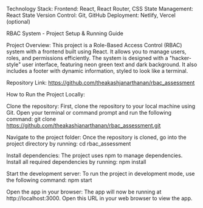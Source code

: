 Technology Stack:
Frontend: React, React Router, CSS
State Management: React State
Version Control: Git, GitHub
Deployment: Netlify, Vercel (optional)

RBAC System - Project Setup & Running Guide

Project Overview:
This project is a Role-Based Access Control (RBAC) system with a frontend built using React. It allows you to manage users, roles, and permissions efficiently. The system is designed with a "hacker-style" user interface, featuring neon green text and dark background. It also includes a footer with dynamic information, styled to look like a terminal.

Repository Link:
https://github.com/theakashjanarthanan/rbac_assessment

How to Run the Project Locally:

Clone the repository: First, clone the repository to your local machine using Git. Open your terminal or command prompt and run the following command:
git clone https://github.com/theakashjanarthanan/rbac_assessment.git

Navigate to the project folder: Once the repository is cloned, go into the project directory by running:
cd rbac_assessment

Install dependencies: The project uses npm to manage dependencies. Install all required dependencies by running:
npm install

Start the development server: To run the project in development mode, use the following command:
npm start

Open the app in your browser: 
The app will now be running at http://localhost:3000. 
Open this URL in your web browser to view the app.
